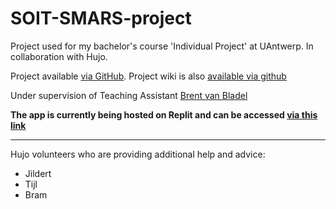 # SOIT-SMARS-project
Project used for my bachelor's course 'Individual Project' at UAntwerp. In collaboration with Hujo.

Project available [via GitHub](https://github.com/JoshuaMoelans/SOIT-SMARS-project/). Project wiki is also [available via github](https://github.com/JoshuaMoelans/SOIT-SMARS-project/wiki)

Under supervision of Teaching Assistant [Brent van Bladel](https://www.uantwerpen.be/nl/personeel/brent-vanbladel/)

**The app is currently being hosted on Replit and can be accessed [via this link](https://soit-smars-project.joshuamoelans.repl.co/)**

***
Hujo volunteers who are providing additional help and advice:
- Jildert
- Tijl
- Bram